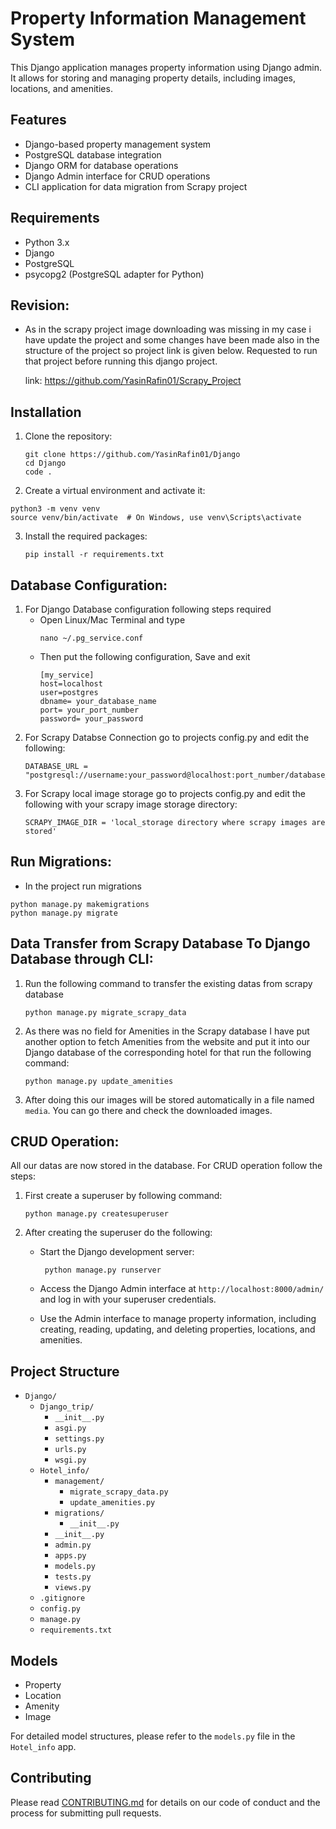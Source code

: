 # Property Information Management System

This Django application manages property information using Django admin. It allows for storing and managing property details, including images, locations, and amenities.

## Features

- Django-based property management system
- PostgreSQL database integration
- Django ORM for database operations
- Django Admin interface for CRUD operations
- CLI application for data migration from Scrapy project

## Requirements

- Python 3.x
- Django
- PostgreSQL
- psycopg2 (PostgreSQL adapter for Python)

## Revision:
- As in the scrapy project image downloading was missing in my case i have update the project and some changes have been made also in the structure of the project so project link is given below. Requested to run that project before running this django project.

  link: https://github.com/YasinRafin01/Scrapy_Project

## Installation

1. Clone the repository:
   
   ```
   git clone https://github.com/YasinRafin01/Django
   cd Django
   code .
   ```
2. Create a virtual environment and activate it:
  ```
  python3 -m venv venv
  source venv/bin/activate  # On Windows, use venv\Scripts\activate
  ```
3. Install the required packages:
   ```
   pip install -r requirements.txt
   ```
## Database Configuration:

1. For Django Database configuration following steps required
   - Open Linux/Mac Terminal and type
     ```
     nano ~/.pg_service.conf
     ```
   - Then put the following configuration, Save and exit
     ```
     [my_service]
     host=localhost
     user=postgres
     dbname= your_database_name
     port= your_port_number
     password= your_password
     ```
2. For Scrapy Databse Connection go to projects config.py and edit the following:
   ```
   DATABASE_URL = "postgresql://username:your_password@localhost:port_number/database_name"
   
   ```
3. For Scrapy local image storage go to projects config.py and edit the following with your scrapy image storage directory:
   ```
   SCRAPY_IMAGE_DIR = 'local_storage directory where scrapy images are stored'
   
   ```
## Run Migrations:

   - In the  project run migrations
   ```
   python manage.py makemigrations
   python manage.py migrate
   ```
## Data Transfer from Scrapy Database To Django Database through CLI:
   
   1. Run the following command to transfer the existing datas from scrapy database
      ```
      python manage.py migrate_scrapy_data
      ```
   2. As there was no field for Amenities in the Scrapy database I have put another option to fetch Amenities from the website and put it into our Django database of the corresponding hotel for that run the following command:
      ```
      python manage.py update_amenities
      ```
   3. After doing this our images will be stored automatically in a file named `media`. You can go there and check the downloaded images.
      
## CRUD Operation:
   All our datas are now stored in the database. For CRUD operation follow the steps:
   1. First create a superuser by following command:
      ```
      python manage.py createsuperuser
      ```
  2. After creating the superuser do the following:
     
       - Start the Django development server:
            ```
             python manage.py runserver
     
            ```
       - Access the Django Admin interface at `http://localhost:8000/admin/` and log in with your superuser credentials.
         
       - Use the Admin interface to manage property information, including creating, reading, updating, and deleting properties, locations, and amenities.

## Project Structure
- `Django/`
  - `Django_trip/` 
      - `__init__.py`
      - `asgi.py`
      - `settings.py`
      - `urls.py`
      - `wsgi.py`
  - `Hotel_info/`
      - `management/`
         - `migrate_scrapy_data.py`
         -  `update_amenities.py`
      - `migrations/`
         - `__init__.py`   
      - `__init__.py` 
      - `admin.py`
      - `apps.py`
      - `models.py` 
      - `tests.py` 
      - `views.py`
  - `.gitignore`
  - `config.py`
  - `manage.py`
  - `requirements.txt`



## Models

- Property
- Location
- Amenity
- Image

For detailed model structures, please refer to the `models.py` file in the `Hotel_info` app.

## Contributing

Please read [CONTRIBUTING.md](CONTRIBUTING.md) for details on our code of conduct and the process for submitting pull requests.

